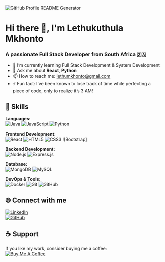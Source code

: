 ![GitHub Profile README Generator](https://img.shields.io/badge/-GitHub%20Profile%20README%20Generator-blue?style=flat-square&logo=github)

# Hi there 👋, I'm Lethukuthula Mkhonto

### A passionate Full Stack Developer from South Africa 🇿🇦

 
- 🌱 I’m currently learning Full Stack Development & System Development  
- 💬 Ask me about **React**, **Python**  
- 📫 How to reach me: [lethumkhonto@gmail.com](mailto:lethumkhonto@gmail.com)    
- ⚡ Fun fact: I’ve been known to lose track of time while perfecting a piece of code, only to realize it’s 3 AM!

## 🚀 Skills

**Languages:**  
![Java](https://img.shields.io/badge/-Java-black?style=flat-square&logo=java) ![JavaScript](https://img.shields.io/badge/-JavaScript-black?style=flat-square&logo=javascript) ![Python](https://img.shields.io/badge/-Python-black?style=flat-square&logo=python)

**Frontend Development:**  
![React](https://img.shields.io/badge/-React-black?style=flat-square&logo=react) ![HTML5](https://img.shields.io/badge/-HTML5-black?style=flat-square&logo=html5) ![CSS3](https://img.shields.io/badge/-CSS3-black?style=flat-square&logo=css3) ![Bootstrap]

**Backend Development:**  
![Node.js](https://img.shields.io/badge/-Node.js-black?style=flat-square&logo=node.js) ![Express.js](https://img.shields.io/badge/-Express.js-black?style=flat-square&logo=express)

**Database:**  
![MongoDB](https://img.shields.io/badge/-MongoDB-black?style=flat-square&logo=mongodb) ![MySQL](https://img.shields.io/badge/-MySQL-black?style=flat-square&logo=mysql)

**DevOps & Tools:**  
![Docker](https://img.shields.io/badge/-Docker-black?style=flat-square&logo=docker) ![Git](https://img.shields.io/badge/-Git-black?style=flat-square&logo=git) ![GitHub](https://img.shields.io/badge/-GitHub-black?style=flat-square&logo=github)

## 🌐 Connect with me

[![LinkedIn](https://img.shields.io/badge/-LinkedIn-blue?style=flat-square&logo=linkedin&logoColor=white)](https://www.linkedin.com/in/lethumkhonto/)  
[![GitHub](https://img.shields.io/badge/-GitHub-black?style=flat-square&logo=github)](https://github.com/lethum2197)  




## ☕ Support

If you like my work, consider buying me a coffee:  
[![Buy Me A Coffee](https://img.shields.io/badge/-Buy%20Me%20A%20Coffee-black?style=flat-square&logo=buy-me-a-coffee)](https://www.buymeacoffee.com/lethumkhonto)
